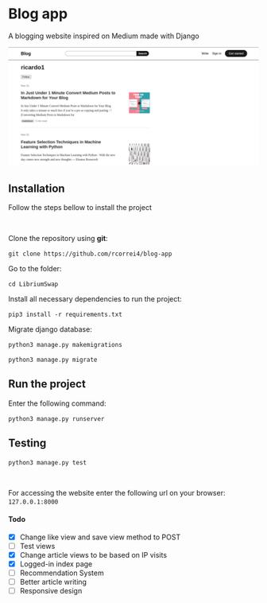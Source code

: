 # Blog app
A blogging website inspired on Medium made with Django <br>

![Image of the blog app on a author profile page](presentation.png "Blog page image")

## Installation
Follow the steps bellow to install the project

<br />

Clone the repository using **git**:
~~~shell
git clone https://github.com/rcorrei4/blog-app
~~~

Go to the folder:
~~~shell
cd LibriumSwap
~~~
Install all necessary dependencies to run the project:
~~~shell
pip3 install -r requirements.txt
~~~

Migrate django database:
~~~shell
python3 manage.py makemigrations
~~~
~~~shell
python3 manage.py migrate
~~~

## Run the project

Enter the following command:
~~~shell
python3 manage.py runserver
~~~

## Testing
~~~shell
python3 manage.py test
~~~

<br />

For accessing the website enter the following url on your browser:
`127.0.0.1:8000`
####  Todo
- [x] Change like view and save view method to POST
- [ ] Test views
- [x] Change article views to be based on IP visits
- [X] Logged-in index page
- [ ] Recommendation System
- [ ] Better article writing
- [ ] Responsive design